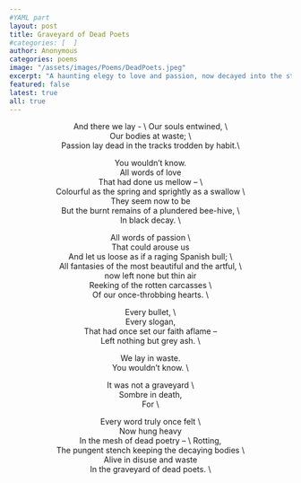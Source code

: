 ```yaml
---
#YAML part
layout: post
title: Graveyard of Dead Poets
#categories: [  ]
author: Anonymous
categories: poems
image: "/assets/images/Poems/DeadPoets.jpeg"
excerpt: "A haunting elegy to love and passion, now decayed into the stifling stench of habit, entombed in the graveyard of dead poets."
featured: false
latest: true
all: true
---
```



<div style="text-align: center;">

And there we lay - \ 
Our souls entwined, \  
Our bodies at waste; \   
Passion lay dead in the tracks trodden by habit.\    

You wouldn’t know.  \
All words of love  \
That had done us mellow – \  
Colourful as the spring and sprightly as a swallow \    
They seem now to be  \
But the burnt remains of a plundered bee-hive, \  
In black decay.  \

All words of passion \  
That could arouse us  \
And let us loose as if a raging Spanish bull; \  
All fantasies of the most beautiful and the artful, \  
now left none but thin air  \
Reeking of the rotten carcasses \  
Of our once-throbbing hearts.  \

Every bullet, \  
Every slogan,  \
That had once set our faith aflame –  \
Left nothing but grey ash.  \

We lay in waste.  \
You wouldn’t know. \ 

It was not a graveyard \  
Sombre in death,  \
For  \

Every word truly once felt \  
Now hung heavy  \
In the mesh of dead poetry – \ 
Rotting,  \
The pungent stench keeping the decaying bodies \  
Alive in disuse and waste  \
In the graveyard of dead poets. \  

</div>
